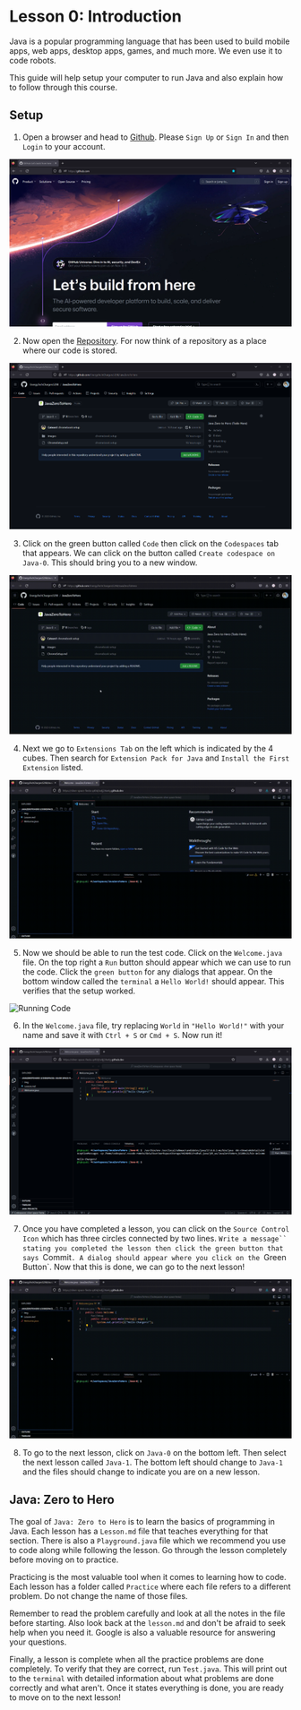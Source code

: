 # Lesson 0: Introduction

Java is a popular programming language that has been used to build mobile apps, web apps, desktop apps, games, and much more. We even use it to code robots.

This guide will help setup your computer to run Java and also explain how to follow through this course.

## Setup

1. Open a browser and head to [Github](https://github.com/). Please `Sign Up` or `Sign In` and then `Login` to your account.

![Github Homepage](/img/github_home.png)

2. Now open the [Repository](https://github.com/EnergyTechChargers5298/JavaZeroToHero). For now think of a repository as a place where our code is stored.

![Repository](/img/repo.png)

3. Click on the green button called `Code` then click on the `Codespaces` tab that appears. We can click on the button called `Create codespace on Java-0`. This should bring you to a new window.

![Create Codespaces](/img/create_codespaces.gif)

4. Next we go to `Extensions Tab` on the left which is indicated by the 4 cubes. Then search for `Extension Pack for Java` and `Install the First Extension` listed.

![Downloading Extension](/img/extension.gif)

5. Now we should be able to run the test code. Click on the `Welcome.java` file. On the top right a `Run` button should appear which we can use to run the code. Click the `green button` for any dialogs that appear. On the bottom window called the `terminal` a `Hello World!` should appear. This verifies that the setup worked.

![Running Code](/img/running.gif)

6. In the `Welcome.java` file, try replacing `World` in `"Hello World!"` with your name and save it with `Ctrl + S` or `Cmd + S`. Now run it!

![Programming in Java](/img/programming.png)

7. Once you have completed a lesson, you can click on the `Source Control Icon` which has three circles connected by two lines. `Write a message`` stating you completed the lesson then click the green button that says `Commit`. A dialog should appear where you click on the `Green Button`. Now that this is done, we can go to the next lesson!

![Committing Changes](/img/commiting.gif)

8. To go to the next lesson, click on `Java-0` on the bottom left. Then select the next lesson called `Java-1`. The bottom left should change to `Java-1` and the files should change to indicate you are on a new lesson.

## Java: Zero to Hero

The goal of `Java: Zero to Hero` is to learn the basics of programming in Java. Each lesson has a `Lesson.md` file that teaches everything for that section. There is also a `Playground.java` file which we recommend you use to code along while following the lesson. Go through the lesson completely before moving on to practice.

Practicing is the most valuable tool when it comes to learning how to code. Each lesson has a folder called `Practice` where each file refers to a different problem. Do not change the name of those files. 

Remember to read the problem carefully and look at all the notes in the file before starting. Also look back at the `lesson.md` and don't be afraid to seek help when you need it. Google is also a valuable resource for answering your questions.

Finally, a lesson is complete when all the practice problems are done completely. To verify that they are correct, run `Test.java`. This will print out to the `terminal` with detailed information about what problems are done correctly and what aren't. Once it states everything is done, you are ready to move on to the next lesson!